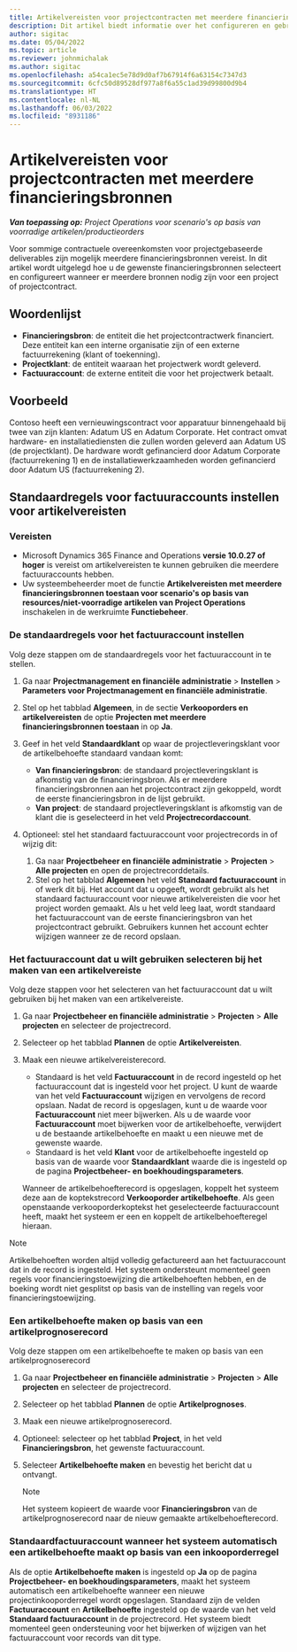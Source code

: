 ```yaml
---
title: Artikelvereisten voor projectcontracten met meerdere financieringsbronnen
description: Dit artikel biedt informatie over het configureren en gebruiken van artikelvereisten met meerdere financieringsbronnen.
author: sigitac
ms.date: 05/04/2022
ms.topic: article
ms.reviewer: johnmichalak
ms.author: sigitac
ms.openlocfilehash: a54ca1ec5e78d9d0af7b67914f6a63154c7347d3
ms.sourcegitcommit: 6cfc50d89528df977a8f6a55c1ad39d99800d9b4
ms.translationtype: HT
ms.contentlocale: nl-NL
ms.lasthandoff: 06/03/2022
ms.locfileid: "8931186"
---
```

# <a name="item-requirements-for-project-contracts-with-multiple-funding-sources"></a>Artikelvereisten voor projectcontracten met meerdere financieringsbronnen

_**Van toepassing op:** Project Operations voor scenario's op basis van voorradige artikelen/productieorders_

Voor sommige contractuele overeenkomsten voor projectgebaseerde deliverables zijn mogelijk meerdere financieringsbronnen vereist. In dit artikel wordt uitgelegd hoe u de gewenste financieringsbronnen selecteert en configureert wanneer er meerdere bronnen nodig zijn voor een project of projectcontract.

## <a name="terminology"></a>Woordenlijst

- **Financieringsbron**: de entiteit die het projectcontractwerk financiert. Deze entiteit kan een interne organisatie zijn of een externe factuurrekening (klant of toekenning).
- **Projectklant**: de entiteit waaraan het projectwerk wordt geleverd.
- **Factuuraccount**: de externe entiteit die voor het projectwerk betaalt.

## <a name="example"></a>Voorbeeld

Contoso heeft een vernieuwingscontract voor apparatuur binnengehaald bij twee van zijn klanten: Adatum US en Adatum Corporate. Het contract omvat hardware- en installatiediensten die zullen worden geleverd aan Adatum US (de projectklant). De hardware wordt gefinancierd door Adatum Corporate (factuurrekening 1) en de installatiewerkzaamheden worden gefinancierd door Adatum US (factuurrekening 2).

## <a name="set-up-invoice-account-defaulting-rules-for-item-requirements"></a>Standaardregels voor factuuraccounts instellen voor artikelvereisten

### <a name="prerequisites"></a>Vereisten

- Microsoft Dynamics 365 Finance and Operations **versie 10.0.27 of hoger** is vereist om artikelvereisten te kunnen gebruiken die meerdere factuuraccounts hebben.
- Uw systeembeheerder moet de functie **Artikelvereisten met meerdere financieringsbronnen toestaan voor scenario's op basis van resources/niet-voorradige artikelen van Project Operations** inschakelen in de werkruimte **Functiebeheer**.

### <a name="set-up-the-invoice-account-defaulting-rules"></a>De standaardregels voor het factuuraccount instellen

Volg deze stappen om de standaardregels voor het factuuraccount in te stellen.

1. Ga naar **Projectmanagement en financiële administratie** \> **Instellen** \> **Parameters voor Projectmanagement en financiële administratie**.
1. Stel op het tabblad **Algemeen**, in de sectie **Verkooporders en artikelvereisten** de optie **Projecten met meerdere financieringsbronnen toestaan** in op **Ja**.
1. Geef in het veld **Standaardklant** op waar de projectleveringsklant voor de artikelbehoefte standaard vandaan komt:

    - **Van financieringsbron**: de standaard projectleveringsklant is afkomstig van de financieringsbron. Als er meerdere financieringsbronnen aan het projectcontract zijn gekoppeld, wordt de eerste financieringsbron in de lijst gebruikt.
    - **Van project**: de standaard projectleveringsklant is afkomstig van de klant die is geselecteerd in het veld **Projectrecordaccount**.

1. Optioneel: stel het standaard factuuraccount voor projectrecords in of wijzig dit:

    1. Ga naar **Projectbeheer en financiële administratie** \> **Projecten** \> **Alle projecten** en open de projectrecorddetails.
    2. Stel op het tabblad **Algemeen** het veld **Standaard factuuraccount** in of werk dit bij. Het account dat u opgeeft, wordt gebruikt als het standaard factuuraccount voor nieuwe artikelvereisten die voor het project worden gemaakt. Als u het veld leeg laat, wordt standaard het factuuraccount van de eerste financieringsbron van het projectcontract gebruikt. Gebruikers kunnen het account echter wijzigen wanneer ze de record opslaan.

### <a name="select-the-invoice-account-to-use-when-you-create-an-item-requirement"></a>Het factuuraccount dat u wilt gebruiken selecteren bij het maken van een artikelvereiste

Volg deze stappen voor het selecteren van het factuuraccount dat u wilt gebruiken bij het maken van een artikelvereiste.

1. Ga naar **Projectbeheer en financiële administratie** \> **Projecten** \> **Alle projecten** en selecteer de projectrecord.
1. Selecteer op het tabblad **Plannen** de optie **Artikelvereisten**.
1. Maak een nieuwe artikelvereisterecord.

    - Standaard is het veld **Factuuraccount** in de record ingesteld op het factuuraccount dat is ingesteld voor het project. U kunt de waarde van het veld **Factuuraccount** wijzigen en vervolgens de record opslaan. Nadat de record is opgeslagen, kunt u de waarde voor **Factuuraccount** niet meer bijwerken. Als u de waarde voor **Factuuraccount** moet bijwerken voor de artikelbehoefte, verwijdert u de bestaande artikelbehoefte en maakt u een nieuwe met de gewenste waarde.
    - Standaard is het veld **Klant** voor de artikelbehoefte ingesteld op basis van de waarde voor **Standaardklant** waarde die is ingesteld op de pagina **Projectbeheer- en boekhoudingsparameters**.

    Wanneer de artikelbehoefterecord is opgeslagen, koppelt het systeem deze aan de koptekstrecord **Verkooporder artikelbehoefte**. Als geen openstaande verkooporderkoptekst het geselecteerde factuuraccount heeft, maakt het systeem er een en koppelt de artikelbehoefteregel hieraan.

> [!NOTE]
> Artikelbehoeften worden altijd volledig gefactureerd aan het factuuraccount dat in de record is ingesteld. Het systeem ondersteunt momenteel geen regels voor financieringstoewijzing die artikelbehoeften hebben, en de boeking wordt niet gesplitst op basis van de instelling van regels voor financieringstoewijzing.

### <a name="create-an-item-requirement-from-an-item-forecast-record"></a>Een artikelbehoefte maken op basis van een artikelprognoserecord

Volg deze stappen om een artikelbehoefte te maken op basis van een artikelprognoserecord

1. Ga naar **Projectbeheer en financiële administratie** \> **Projecten** \> **Alle projecten** en selecteer de projectrecord.
1. Selecteer op het tabblad **Plannen** de optie **Artikelprognoses**.
1. Maak een nieuwe artikelprognoserecord.
1. Optioneel: selecteer op het tabblad **Project**, in het veld **Financieringsbron**, het gewenste factuuraccount.
1. Selecteer **Artikelbehoefte maken** en bevestig het bericht dat u ontvangt.

    > [!NOTE]
    > Het systeem kopieert de waarde voor **Financieringsbron** van de artikelprognoserecord naar de nieuw gemaakte artikelbehoefterecord.

### <a name="default-invoice-account-when-the-system-automatically-creates-an-item-requirement-from-a-purchase-order-line"></a>Standaardfactuuraccount wanneer het systeem automatisch een artikelbehoefte maakt op basis van een inkooporderregel

Als de optie **Artikelbehoefte maken** is ingesteld op **Ja** op de pagina **Projectbeheer- en boekhoudingsparameters**, maakt het systeem automatisch een artikelbehoefte wanneer een nieuwe projectinkooporderregel wordt opgeslagen. Standaard zijn de velden **Factuuraccount** en **Artikelbehoefte** ingesteld op de waarde van het veld **Standaard factuuraccount** in de projectrecord. Het systeem biedt momenteel geen ondersteuning voor het bijwerken of wijzigen van het factuuraccount voor records van dit type.
